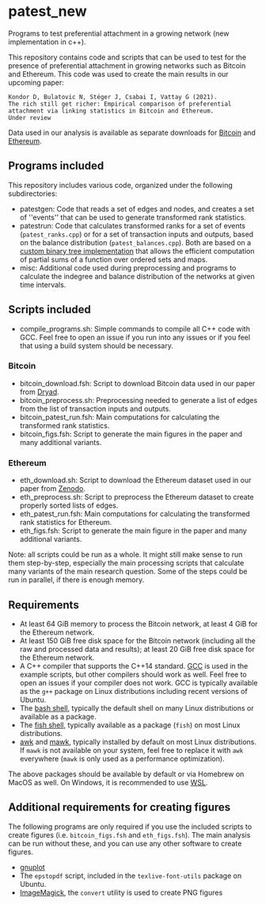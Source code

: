 # patest_new
Programs to test preferential attachment in a growing network (new implementation in c++).

This repository contains code and scripts that can be used to test for the presence of preferential attachment in growing networks such as Bitcoin and Ethereum. This code was used to create the main results in our upcoming paper:
```
Kondor D, Bulatovic N, Stéger J, Csabai I, Vattay G (2021).
The rich still get richer: Empirical comparison of preferential attachment via linking statistics in Bitcoin and Ethereum.
Under review
```

Data used in our analysis is available as separate downloads for [Bitcoin](https://doi.org/10.5061/dryad.qz612jmcf) and [Ethereum](https://zenodo.org/record/4543269).

## Programs included

This repository includes various code, organized under the following subdirectories:
- patestgen: Code that reads a set of edges and nodes, and creates a set of ''events'' that can be used to generate transformed rank statistics.
- patestrun: Code that calculates transformed ranks for a set of events (`patest_ranks.cpp`) or for a set of transaction inputs and outputs, based on the balance distribution (`patest_balances.cpp`). Both are based on a [custom binary tree implementation](https://github.com/dkondor/orbtree) that allows the efficient computation of partial sums of a function over ordered sets and maps.
- misc: Additional code used during preprocessing and programs to calculate the indegree and balance distribution of the networks at given time intervals.

## Scripts included

- compile_programs.sh: Simple commands to compile all C++ code with GCC. Feel free to open an issue if you run into any issues or if you feel that using a build system should be necessary.

### Bitcoin

- bitcoin_download.fsh: Script to download Bitcoin data used in our paper from [Dryad](https://doi.org/10.5061/dryad.qz612jmcf).
- bitcoin_preprocess.sh: Preprocessing needed to generate a list of edges from the list of transaction inputs and outputs.
- bitcoin_patest_run.fsh: Main computations for calculating the transformed rank statistics.
- bitcoin_figs.fsh: Script to generate the main figures in the paper and many additional variants.

### Ethereum

- eth_download.sh: Script to download the Ethereum dataset used in our paper from [Zenodo](https://zenodo.org/record/4543269).
- eth_preprocess.sh: Script to preprocess the Ethereum dataset to create properly sorted lists of edges.
- eth_patest_run.fsh: Main computations for calculating the transformed rank statistics for Ethereum.
- eth_figs.fsh: Script to generate the main figure in the paper and many additional variants.

Note: all scripts could be run as a whole. It might still make sense to run them step-by-step, especially the main processing scripts that calculate many variants of the main research question. Some of the steps could be run in parallel, if there is enough memory.


## Requirements

- At least 64 GiB memory to process the Bitcoin network, at least 4 GiB for the Ethereum network. 
- At least 150 GiB free disk space for the Bitcoin network (including all the raw and processed data and results); at least 20 GiB free disk space for the Ethereum network.
- A C++ compiler that supports the C++14 standard. [GCC](https://gcc.gnu.org/) is used in the example scripts, but other compilers should work as well. Feel free to open an issues if your compiler does not work. GCC is typically available as the `g++` package on Linux distributions including recent versions of Ubuntu.
- The [bash shell](http://tiswww.case.edu/php/chet/bash/bashtop.html), typically the default shell on many Linux distributions or available as a package.
- The [fish shell](https://fishshell.com/), typically available as a package (`fish`) on most Linux distributions.
- [awk](https://www.gnu.org/software/gawk/) and [mawk](https://invisible-island.net/mawk/), typically installed by default on most Linux distributions. If `mawk` is not available on your system, feel free to replace it with `awk` everywhere (`mawk` is only used as a performance optimization).

The above packages should be available by default or via Homebrew on MacOS as well. On Windows, it is recommended to use [WSL](https://docs.microsoft.com/en-us/windows/wsl/install-win10).

## Additional requirements for creating figures

The following programs are only required if you use the included scripts to create figures (i.e. `bitcoin_figs.fsh` and `eth_figs.fsh`). The main analysis can be run without these, and you can use any other software to create figures.

- [gnuplot](http://gnuplot.info/)
- The `epstopdf` script, included in the `texlive-font-utils` package on Ubuntu.
- [ImageMagick](https://imagemagick.org/), the `convert` utility is used to create PNG figures


